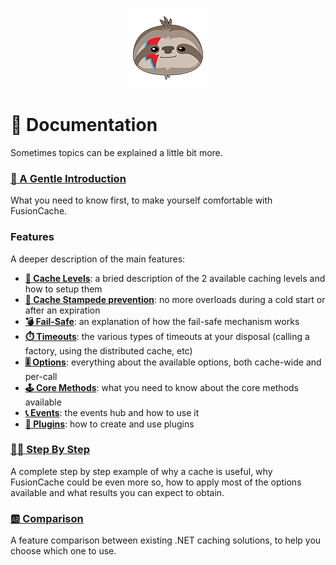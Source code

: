 ﻿<div align="center">

![FusionCache logo](logo-128x128.png)

</div>

# :book: Documentation

Sometimes topics can be explained a little bit more.

### [**:unicorn: A Gentle Introduction**](AGentleIntroduction.md)
What you need to know first, to make yourself comfortable with FusionCache.

### Features

A deeper description of the main features:

- [**:twisted_rightwards_arrows: Cache Levels**](CacheLevels.md): a bried description of the 2 available caching levels and how to setup them
- [**:rocket: Cache Stampede prevention**](FactoryOptimization.md): no more overloads during a cold start or after an expiration
- [**:bomb: Fail-Safe**](FailSafe.md): an explanation of how the fail-safe mechanism works
- [**:stopwatch: Timeouts**](Timeouts.md): the various types of timeouts at your disposal (calling a factory, using the distributed cache, etc)
- [**:level_slider: Options**](Options.md): everything about the available options, both cache-wide and per-call
- [**:joystick: Core Methods**](CoreMethods.md): what you need to know about the core methods available
- [**:telephone_receiver: Events**](Events.md): the events hub and how to use it
- [**:jigsaw: Plugins**](Plugins.md): how to create and use plugins

### [**:woman_teacher: Step By Step**](StepByStep.md)
A complete step by step example of why a cache is useful, why FusionCache could be even more so, how to apply most of the options available and what results you can expect to obtain.

### [**:ab: Comparison**](Comparison.md)
A feature comparison between existing .NET caching solutions, to  help you choose which one to use.

